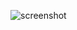 ![screenshot](https://github.com/devPach4545/Lab2_Starter/assets/117800801/96e8b61c-bffa-41d7-89cd-fe12658d5554)
